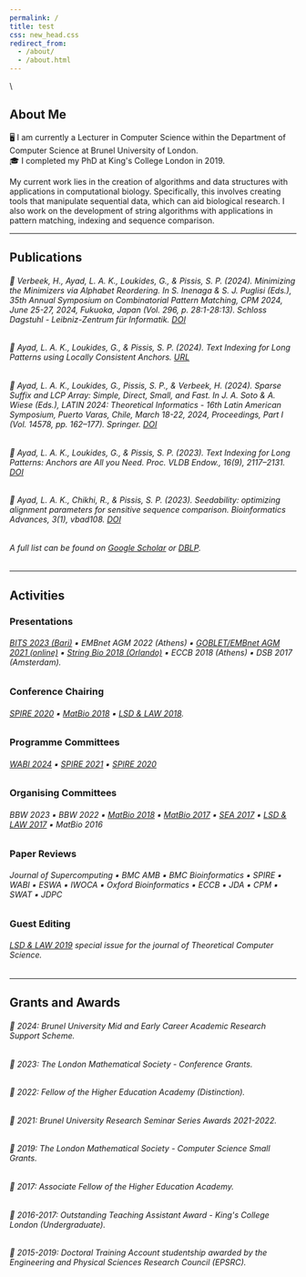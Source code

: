 ```yaml
---
permalink: /
title: test
css: new_head.css
redirect_from: 
  - /about/
  - /about.html
---
```


\
## About Me
🖥️ I am currently a Lecturer in Computer Science within the Department of Computer Science at Brunel University of London. \
🎓 I completed my PhD at King's College London in 2019.

My current work lies in the creation of algorithms and data structures with applications in computational biology. Specifically, this involves creating tools that manipulate sequential data, which can aid biological research. I also work on the development of string algorithms with applications in pattern matching, indexing and sequence comparison.

***
## Publications
###### 📝 Verbeek, H., Ayad, L. A. K., Loukides, G., & Pissis, S. P. (2024). Minimizing the Minimizers via Alphabet Reordering. In S. Inenaga & S. J. Puglisi (Eds.), 35th Annual Symposium on Combinatorial Pattern Matching, CPM 2024, June 25-27, 2024, Fukuoka, Japan (Vol. 296, p. 28:1-28:13). Schloss Dagstuhl - Leibniz-Zentrum für Informatik. [DOI](https://doi.org/10.4230/LIPICS.CPM.2024.28)

###### 📝 Ayad, L. A. K., Loukides, G., & Pissis, S. P. (2024). Text Indexing for Long Patterns using Locally Consistent Anchors. [URL](https://arxiv.org/abs/2407.11819) 

###### 📝 Ayad, L. A. K., Loukides, G., Pissis, S. P., & Verbeek, H. (2024). Sparse Suffix and LCP Array: Simple, Direct, Small, and Fast. In J. A. Soto & A. Wiese (Eds.), LATIN 2024: Theoretical Informatics - 16th Latin American Symposium, Puerto Varas, Chile, March 18-22, 2024, Proceedings, Part I (Vol. 14578, pp. 162–177). Springer. [DOI](https://doi.org/10.1007/978-3-031-55598-5\_11)

###### 📝 Ayad, L. A. K., Loukides, G., & Pissis, S. P. (2023). Text Indexing for Long Patterns: Anchors are All you Need. Proc. VLDB Endow., 16(9), 2117–2131. [DOI](https://doi.org/10.14778/3598581.3598586)

###### 📝 Ayad, L. A. K., Chikhi, R., & Pissis, S. P. (2023). Seedability: optimizing alignment parameters for sensitive sequence comparison. Bioinformatics Advances, 3(1), vbad108. [DOI](https://doi.org/10.1093/bioadv/vbad108)

###### A full list can be found on [Google Scholar](https://scholar.google.com/citations?hl=en&user=i51w1C0AAAAJ&view_op=list_works&sortby=pubdate) or [DBLP](https://dblp.org/pid/193/1681.html).

***
## Activities 
### Presentations
###### [BITS 2023 (Bari)](https://bioinformatics.it/bits2023/1633/workshop) ▪️ EMBnet AGM 2022 (Athens) ▪️ [GOBLET/EMBnet AGM 2021 (online)](https://www.mygoblet.org/goblet-agm-2021-11-15-october-agenda-and-registration/) ▪️ [String Bio 2018 (Orlando)](http://www.cs.ucf.edu/stringbio2018/) ▪️ ECCB 2018 (Athens) ▪️ DSB 2017 (Amsterdam).

### Conference Chairing 
###### [SPIRE 2020](https://www.cs.ucf.edu/spire2020/) ▪️ [MatBio 2018](https://nms.kcl.ac.uk/informatics/events/MatBio2018/) ▪️ [LSD & LAW 2018](https://nms.kcl.ac.uk/informatics/events/LSD&LAW18/).

### Programme Committees
###### [WABI 2024](https://algo-conference.org/2024/wabi/) ▪️ [SPIRE 2021](https://www.cristal.univ-lille.fr/spire2021/) ▪️ [SPIRE 2020](https://www.cs.ucf.edu/spire2020/)

### Organising Committees
###### BBW 2023 ▪️ BBW 2022 ▪️ [MatBio 2018](https://nms.kcl.ac.uk/informatics/events/MatBio2018/) ▪️ [MatBio 2017](https://nms.kcl.ac.uk/informatics/events/MatBio2017/) ▪️ [SEA 2017](https://nms.kcl.ac.uk/informatics/events/SEA2017/prog.html) ▪️ [LSD & LAW 2017](https://nms.kcl.ac.uk/informatics/events/LSD&LAW17/) ▪️ MatBio 2016

### Paper Reviews
###### Journal of Supercomputing ▪️ BMC AMB ▪️ BMC Bioinformatics ▪️ SPIRE ▪️ WABI ▪️ ESWA ▪️ IWOCA ▪️ Oxford Bioinformatics ▪️ ECCB ▪️ JDA ▪️ CPM ▪️ SWAT ▪️ JDPC

### Guest Editing
###### [LSD & LAW 2019](https://www.journals.elsevier.com/theoretical-computer-science/call-for-papers/27th-london-stringology-days-london-algorithmic-workshop) special issue for the journal of Theoretical Computer Science.

***
## Grants and Awards
###### 🥇 2024: Brunel University Mid and Early Career Academic Research Support Scheme.
###### 🥇 2023: The London Mathematical Society - Conference Grants.
###### 🥇 2022: Fellow of the Higher Education Academy (Distinction).
###### 🥇 2021: Brunel University Research Seminar Series Awards 2021-2022.
###### 🥇 2019: The London Mathematical Society - Computer Science Small Grants.
###### 🥇 2017: Associate Fellow of the Higher Education Academy.
###### 🥇 2016-2017: Outstanding Teaching Assistant Award - King's College London (Undergraduate).
###### 🥇 2015-2019: Doctoral Training Account studentship awarded by the Engineering and Physical Sciences Research Council (EPSRC).
